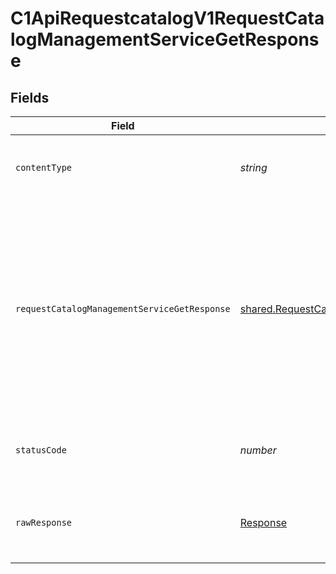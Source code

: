 # C1ApiRequestcatalogV1RequestCatalogManagementServiceGetResponse


## Fields

| Field                                                                                                                                                                         | Type                                                                                                                                                                          | Required                                                                                                                                                                      | Description                                                                                                                                                                   |
| ----------------------------------------------------------------------------------------------------------------------------------------------------------------------------- | ----------------------------------------------------------------------------------------------------------------------------------------------------------------------------- | ----------------------------------------------------------------------------------------------------------------------------------------------------------------------------- | ----------------------------------------------------------------------------------------------------------------------------------------------------------------------------- |
| `contentType`                                                                                                                                                                 | *string*                                                                                                                                                                      | :heavy_check_mark:                                                                                                                                                            | HTTP response content type for this operation                                                                                                                                 |
| `requestCatalogManagementServiceGetResponse`                                                                                                                                  | [shared.RequestCatalogManagementServiceGetResponse](../../../sdk/models/shared/requestcatalogmanagementservicegetresponse.md)                                                 | :heavy_minus_sign:                                                                                                                                                            | The request catalog management service get response returns a request catalog view with the expanded items in the expanded array indicated by the expand mask in the request. |
| `statusCode`                                                                                                                                                                  | *number*                                                                                                                                                                      | :heavy_check_mark:                                                                                                                                                            | HTTP response status code for this operation                                                                                                                                  |
| `rawResponse`                                                                                                                                                                 | [Response](https://developer.mozilla.org/en-US/docs/Web/API/Response)                                                                                                         | :heavy_check_mark:                                                                                                                                                            | Raw HTTP response; suitable for custom response parsing                                                                                                                       |